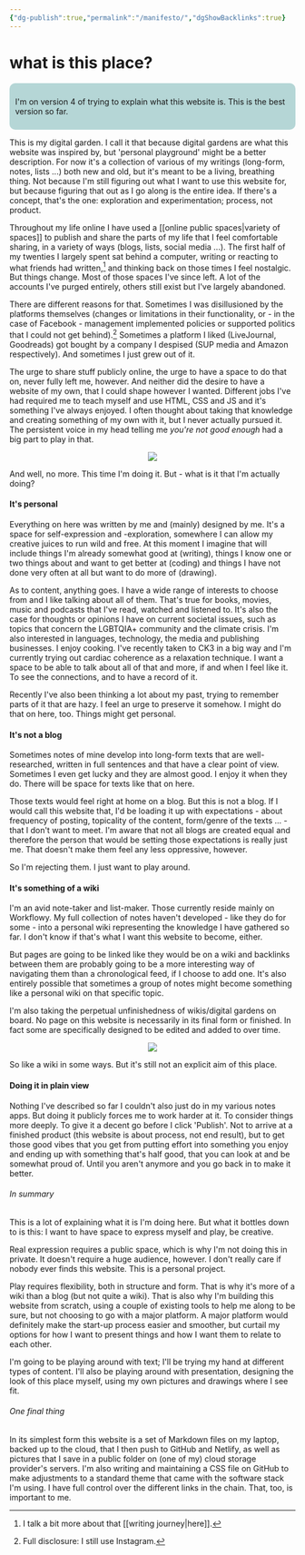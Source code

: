 ```yaml
---
{"dg-publish":true,"permalink":"/manifesto/","dgShowBacklinks":true}
---
```


# what is this place?
<div style="background-color: #B5D6D6; padding: 5px; border-radius: 10px;"><p style="padding: 5px;">I'm on version 4 of trying to explain what this website is. This is the best version so far.</p></div>

<p class="introduction">This is my digital garden. I call it that because digital gardens are what this website was inspired by, but 'personal playground' might be a better description. For now it's a collection of various of my writings (long-form, notes, lists ...) both new and old, but it's meant to be a living, breathing thing. Not because I'm still figuring out what I want to use this website for, but because figuring that out as I go along is the entire idea. If there's a concept, that's the one: exploration and experimentation; process, not product.</p>

Throughout my life online I have used a [[online public spaces\|variety of spaces]] to publish and share the parts of my life that I feel comfortable sharing, in a variety of ways (blogs, lists, social media ...). The first half of my twenties I largely spent sat behind a computer, writing or reacting to what friends had written,[^1] and thinking back on those times I feel nostalgic. But things change. Most of those spaces I've since left. A lot of the accounts I've purged entirely, others still exist but I've largely abandoned.

There are different reasons for that. Sometimes I was disillusioned by the platforms themselves (changes or limitations in their functionality, or - in the case of Facebook - management implemented policies or supported politics that I could not get behind).[^2] Sometimes a platform I liked (LiveJournal, Goodreads) got bought by a company I despised (SUP media and Amazon respectively). And sometimes I just grew out of it.

The urge to share stuff publicly online, the urge to have a space to do that on, never fully left me, however. And neither did the desire to have a website of my own, that I could shape however I wanted. Different jobs I've had required me to teach myself and use HTML, CSS and JS and it's something I've always enjoyed. I often thought about taking that knowledge and creating something of my own with it, but I never actually pursued it. The persistent voice in my head telling me *you're not good enough* had a big part to play in that.

<p style="text-align: center;"><img src="https://c.tenor.com/tE8aV--NmeMAAAAC/katya.gif" /></p>

And well, no more. This time I'm doing it. But - what is it that I'm actually doing?

#### It's personal
Everything on here was written by me and (mainly) designed by me. It's a space for self-expression and -exploration, somewhere I can allow my creative juices to run wild and free. At this moment I imagine that will include things I'm already somewhat good at (writing), things I know one or two things about and want to get better at (coding) and things I have not done very often at all but want to do more of (drawing).

As to content, anything goes. I have a wide range of interests to choose from and I like talking about all of them. That's true for books, movies, music and podcasts that I've read, watched and listened to. It's also the case for thoughts or opinions I have on current societal issues, such as topics that concern the LGBTQIA+ community and the climate crisis. I'm also interested in languages, technology, the media and publishing businesses. I enjoy cooking. I've recently taken to CK3 in a big way and I'm currently trying out cardiac coherence as a relaxation technique. I want a space to be able to talk about all of that and more, if and when I feel like it. To see the connections, and to have a record of it.

Recently I've also been thinking a lot about my past, trying to remember parts of it that are hazy. I feel an urge to preserve it somehow. I might do that on here, too. Things might get personal.

#### It's not a blog
Sometimes notes of mine develop into long-form texts that are well-researched, written in full sentences and that have a clear point of view. Sometimes I even get lucky and they are almost good. I enjoy it when they do. There will be space for texts like that on here.

Those texts would feel right at home on a blog. But this is not a blog. If I would call this website that, I'd be loading it up with expectations - about frequency of posting, topicality of the content, form/genre of the texts ... - that I don't want to meet. I'm aware that not all blogs are created equal and therefore the person that would be setting those expectations is really just me. That doesn't make them feel any less oppressive, however.

So I'm rejecting them. I just want to play around.

#### It's something of a wiki
I'm an avid note-taker and list-maker. Those currently reside mainly on Workflowy. My full collection of notes haven't developed - like they do for some - into a  personal wiki representing the knowledge I have gathered so far. I don't know if that's what I want this website to become, either.

But pages are going to be linked like they would be on a wiki and backlinks between them are probably going to be a more interesting way of navigating them than a chronological feed, if I choose to add one. It's also entirely possible that sometimes a group of notes might become something like a personal wiki on that specific topic.

I'm also taking the perpetual unfinishedness of wikis/digital gardens on board. No page on this website is necessarily in its final form or finished. In fact some are specifically designed to be edited and added to over time.

<p style="text-align: center;"><img src="https://filedn.eu/lk3agvt89YPVfVtjPtpWrdX/its-alive-young-frankenstein.gif" /></p>

So like a wiki in some ways. But it's still not an explicit aim of this place.

#### Doing it in plain view
Nothing I've described so far I couldn't also just do in my various notes apps. But doing it publicly forces me to work harder at it. To consider things more deeply. To give it a decent go before I click 'Publish'. Not to arrive at a finished product (this website is about process, not end result), but to get those good vibes that you get from putting effort into something you enjoy and ending up with something that's half good, that you can look at and be somewhat proud of. Until you aren't anymore and you go back in to make it better.

###### In summary
This is a lot of explaining what it is I'm doing here. But what it bottles down to is this: I want to have space to express myself and play, be creative.

Real expression requires a public space, which is why I'm not doing this in private. It doesn't require a huge audience, however. I don't really care if nobody ever finds this website. This is a personal project.

Play requires flexibility, both in structure and form. That is why it's more of a wiki than a blog (but not quite a wiki). That is also why I'm building this website from scratch, using a couple of existing tools to help me along to be sure, but not choosing to go with a major platform. A major platform would definitely make the start-up process easier and smoother, but curtail my options for how I want to present things and how I want them to relate to each other.

I'm going to be playing around with text; I'll be trying my hand at different types of content. I'll also be playing around with presentation, designing the look of this place myself, using my own pictures and drawings where I see fit.

###### One final thing
In its simplest form this website is a set of Markdown files on my laptop, backed up to the cloud, that I then push to GitHub and Netlify, as well as pictures that I save in a public folder on (one of my) cloud storage provider's servers. I'm also writing and maintaining a CSS file on GitHub to make adjustments to a standard theme that came with the software stack I'm using. I have full control over the different links in the chain. That, too, is important to me.

[^1]: I talk a bit more about that [[writing journey\|here]].
[^2]: Full disclosure: I still use Instagram. 
